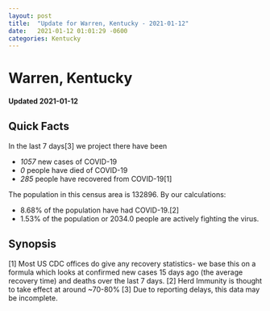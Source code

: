 ```yaml
---
layout: post
title:  "Update for Warren, Kentucky - 2021-01-12"
date:   2021-01-12 01:01:29 -0600
categories: Kentucky
---
```


# Warren, Kentucky
#### Updated 2021-01-12

## Quick Facts

In the last 7 days[3] we project there have been
- *1057* new cases of COVID-19
- *0* people have died of COVID-19
- *285* people have recovered from COVID-19[1]

The population in this census area is 132896. By our calculations:
- 8.68% of the population have had COVID-19.[2]
- 1.53% of the population or 2034.0 people are actively fighting the virus.

## Synopsis




[1] Most US CDC offices do give any recovery statistics- we base this on a formula which looks at confirmed new cases
15 days ago (the average recovery time) and deaths over the last 7 days.
[2] Herd Immunity is thought to take effect at around ~70-80%
[3] Due to reporting delays, this data may be incomplete. 
    